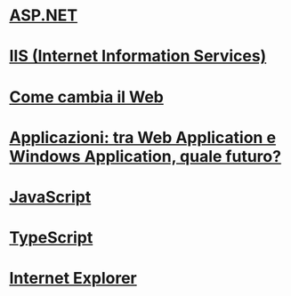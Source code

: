 # [ASP.NET](https://msdn.microsoft.com/it-it/library/cc952707.aspx)
# [IIS (Internet Information Services)](https://msdn.microsoft.com/it-it/library/cc952715.aspx)
# [Come cambia il Web](https://msdn.microsoft.com/it-it/library/cc185035.aspx)
# [Applicazioni: tra Web Application e Windows Application, quale futuro?](https://msdn.microsoft.com/it-it/library/cc185052.aspx)
# [JavaScript](https://msdn.microsoft.com/it-it/library/hh923957.aspx)
# [TypeScript](https://msdn.microsoft.com/it-it/library/dn189180.aspx)
# [Internet Explorer](https://msdn.microsoft.com/it-it/library/dd125404.aspx)

